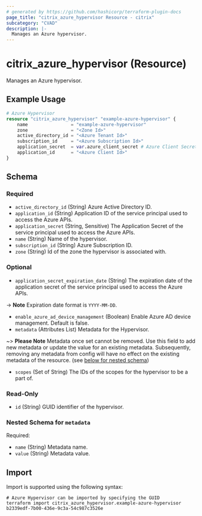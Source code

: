 ```yaml
---
# generated by https://github.com/hashicorp/terraform-plugin-docs
page_title: "citrix_azure_hypervisor Resource - citrix"
subcategory: "CVAD"
description: |-
  Manages an Azure hypervisor.
---
```


# citrix_azure_hypervisor (Resource)

Manages an Azure hypervisor.

## Example Usage

```terraform
# Azure Hypervisor
resource "citrix_azure_hypervisor" "example-azure-hypervisor" {
    name                = "example-azure-hypervisor"
    zone                = "<Zone Id>"
    active_directory_id = "<Azure Tenant Id>"
    subscription_id     = "<Azure Subscription Id>"
    application_secret  = var.azure_client_secret # Azure Client Secret from variable
    application_id      = "<Azure Client Id>"
}
```

<!-- schema generated by tfplugindocs -->
## Schema

### Required

- `active_directory_id` (String) Azure Active Directory ID.
- `application_id` (String) Application ID of the service principal used to access the Azure APIs.
- `application_secret` (String, Sensitive) The Application Secret of the service principal used to access the Azure APIs.
- `name` (String) Name of the hypervisor.
- `subscription_id` (String) Azure Subscription ID.
- `zone` (String) Id of the zone the hypervisor is associated with.

### Optional

- `application_secret_expiration_date` (String) The expiration date of the application secret of the service principal used to access the Azure APIs. 

-> **Note** Expiration date format is `YYYY-MM-DD`.
- `enable_azure_ad_device_management` (Boolean) Enable Azure AD device management. Default is false.
- `metadata` (Attributes List) Metadata for the Hypervisor.

~> **Please Note** Metadata once set cannot be removed. Use this field to add new metadata or update the value for an existing metadata. Subsequently, removing any metadata from config will have no effect on the existing metadata of the resource. (see [below for nested schema](#nestedatt--metadata))
- `scopes` (Set of String) The IDs of the scopes for the hypervisor to be a part of.

### Read-Only

- `id` (String) GUID identifier of the hypervisor.

<a id="nestedatt--metadata"></a>
### Nested Schema for `metadata`

Required:

- `name` (String) Metadata name.
- `value` (String) Metadata value.

## Import

Import is supported using the following syntax:

```shell
# Azure Hypervisor can be imported by specifying the GUID
terraform import citrix_azure_hypervisor.example-azure-hypervisor b2339edf-7b00-436e-9c3a-54c987c3526e
```